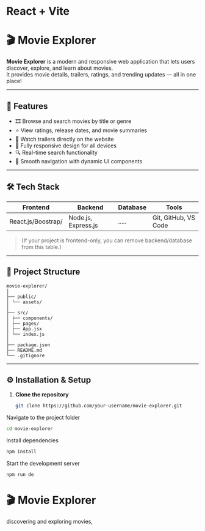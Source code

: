 # React + Vite

# 🎬 Movie Explorer

**Movie Explorer** is a modern and responsive web application that lets users discover, explore, and learn about movies.  
It provides movie details, trailers, ratings, and trending updates — all in one place!

---

## 🚀 Features

- 🎞️ Browse and search movies by title or genre  
- ⭐ View ratings, release dates, and movie summaries  
- 🎥 Watch trailers directly on the website  
- 📱 Fully responsive design for all devices  
- 🔍 Real-time search functionality  
- 🧠 Smooth navigation with dynamic UI components  

---

## 🛠️ Tech Stack

| Frontend | Backend | Database | Tools |
|-----------|----------|-----------|--------|
|  React.js/Boostrap/ | Node.js, Express.js | ..... | Git, GitHub, VS Code |

> (If your project is frontend-only, you can remove backend/database from this table.)

---

## 📂 Project Structure


```
movie-explorer/
│
├── public/
│ └── assets/
│
├── src/
│ ├── components/
│ ├── pages/
│ ├── App.jsx
│ └── index.js
│
├── package.json
├── README.md
└── .gitignore
```


---

## ⚙️ Installation & Setup

1. **Clone the repository**
   ```bash
   git clone https://github.com/your-username/movie-explorer.git
Navigate to the project folder
```bash
cd movie-explorer
```

Install dependencies


```bash
npm install
```


Start the development server

```bash
npm run de

```
# 🎬 Movie Explorer
 discovering and exploring movies, 
